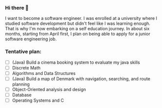 ### Hi there 👋

<!--
**TKShade/TKShade** is a ✨ _special_ ✨ repository because its `README.md` (this file) appears on your GitHub profile.

Here are some ideas to get you started:

- 🔭 I’m currently working on ...
- 🌱 I’m currently learning ...
- 👯 I’m looking to collaborate on ...
- 🤔 I’m looking for help with ...
- 💬 Ask me about ...
- 📫 How to reach me: ...
- 😄 Pronouns: ...
- ⚡ Fun fact: ...
-->
I want to become a software engineer. I was enrolled at a university where I studied software development but didn't feel like I was learning enough. 
That is why I'm now embarking on a self education journey. In about six months, starting from April first, I plan on being able to apply for a junior software engineering job.

### Tentative plan:

- [ ] (Java) Build a cinema booking system to evaluate my java skills
- [ ] Discrete Math
- [ ] Algorithms and Data Structures
- [ ] (Java) Build a map of Denmark with navigation, searching, and route planning
- [ ] Object-Oriented analysis and design
- [ ] Database
- [ ] Operating Systems and C

<!--![Java](https://img.shields.io/badge/Learning-Java-623ce4?style=flat-square&logo=Java&logoColor=white)--><!--taken from: https://raw.githubusercontent.com/br3ndonland/br3ndonland/main/README.md-->
<!--![Git](https://img.shields.io/badge/Learning-Git-66CDAA?style=flat-square&logo=Git&logoColor=white)-->
